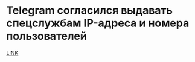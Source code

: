 # Telegram согласился выдавать спецслужбам IP-адреса и номера пользователей



[LINK](https://varlamov.ru/3069622.html)